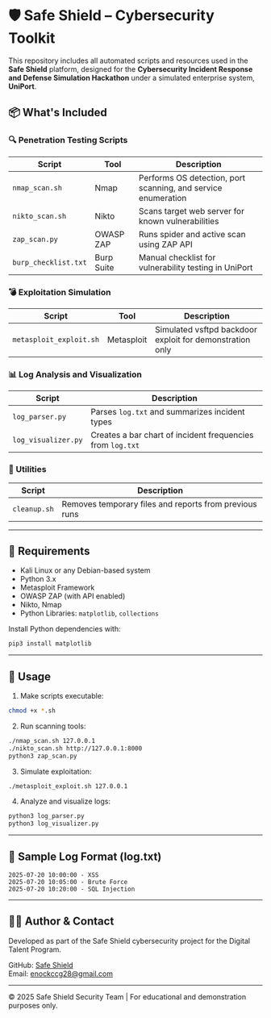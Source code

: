 
# 🛡️ Safe Shield – Cybersecurity Toolkit

This repository includes all automated scripts and resources used in the **Safe Shield** platform, designed for the **Cybersecurity Incident Response and Defense Simulation Hackathon** under a simulated enterprise system, **UniPort**.

## 📦 What's Included

### 🔍 Penetration Testing Scripts
| Script | Tool | Description |
|--------|------|-------------|
| `nmap_scan.sh` | Nmap | Performs OS detection, port scanning, and service enumeration |
| `nikto_scan.sh` | Nikto | Scans target web server for known vulnerabilities |
| `zap_scan.py` | OWASP ZAP | Runs spider and active scan using ZAP API |
| `burp_checklist.txt` | Burp Suite | Manual checklist for vulnerability testing in UniPort |

### 💣 Exploitation Simulation
| Script | Tool | Description |
|--------|------|-------------|
| `metasploit_exploit.sh` | Metasploit | Simulated vsftpd backdoor exploit for demonstration only |

### 📊 Log Analysis and Visualization
| Script | Description |
|--------|-------------|
| `log_parser.py` | Parses `log.txt` and summarizes incident types |
| `log_visualizer.py` | Creates a bar chart of incident frequencies from `log.txt` |

### 🧹 Utilities
| Script | Description |
|--------|-------------|
| `cleanup.sh` | Removes temporary files and reports from previous runs |

---

## 🔧 Requirements

- Kali Linux or any Debian-based system
- Python 3.x
- Metasploit Framework
- OWASP ZAP (with API enabled)
- Nikto, Nmap
- Python Libraries: `matplotlib`, `collections`

Install Python dependencies with:
```bash
pip3 install matplotlib
```

---

## 🧪 Usage

1. Make scripts executable:
```bash
chmod +x *.sh
```

2. Run scanning tools:
```bash
./nmap_scan.sh 127.0.0.1
./nikto_scan.sh http://127.0.0.1:8000
python3 zap_scan.py
```

3. Simulate exploitation:
```bash
./metasploit_exploit.sh 127.0.0.1
```

4. Analyze and visualize logs:
```bash
python3 log_parser.py
python3 log_visualizer.py
```

---

## 📁 Sample Log Format (log.txt)
```
2025-07-20 10:00:00 - XSS
2025-07-20 10:05:00 - Brute Force
2025-07-20 10:20:00 - SQL Injection
```

---

## 👨‍🏫 Author & Contact
Developed as part of the Safe Shield cybersecurity project for the Digital Talent Program.

GitHub: [Safe Shield](https://github.com/enock-niyonsaba/safe_shield_DTP)  
Email: enockccg28@gmail.com

---

© 2025 Safe Shield Security Team | For educational and demonstration purposes only.

